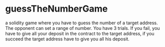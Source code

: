 # guessTheNumberGame
a solidity game where you have to guess the number of a target address. The opponent can set a range of number. You have 3 trials. If you fail, you have to give all your deposit in the contract to the target address, if you succeed the target address have to give you all his deposit.
